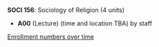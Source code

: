**SOCI 156**: Sociology of Religion (4 units)

- **A00** (Lecture) (time and location TBA) by staff

[Enrollment numbers over time](./SOCI156.tsv)
